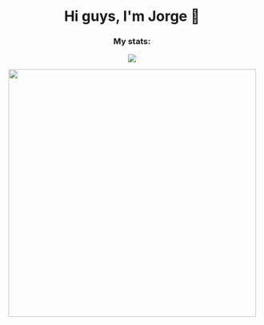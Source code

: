 <center><h1>Hi guys, I'm Jorge 👋</h1></center>

<center><h3>My stats:</h3></center>
<p align="center">
  <img src="https://github-readme-stats.vercel.app/api?username=MoreiraJorge&count_private=true&theme=tokyonight"></img>
</p>
<p align="center">
  <img style="width: 495px" src="https://github-readme-stats.vercel.app/api/top-langs/?username=MoreiraJorge&layout=compact&hide=Makefile,html,Shell,C,C%2B%2B&theme=tokyonight"></img>
</p>
<!--
**MoreiraJorge/MoreiraJorge** is a ✨ _special_ ✨ repository because its `README.md` (this file) appears on your GitHub profile.

Here are some ideas to get you started:

- 🔭 I’m currently working on ...
- 🌱 I’m currently learning ...
- 👯 I’m looking to collaborate on ...
- 🤔 I’m looking for help with ...
- 💬 Ask me about ...
- 📫 How to reach me: ...
- 😄 Pronouns: ...
- ⚡ Fun fact: ...
  -->

